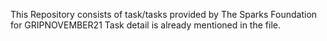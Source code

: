 This Repository consists of task/tasks provided by The Sparks Foundation for GRIPNOVEMBER21 Task detail is already mentioned in the file.
